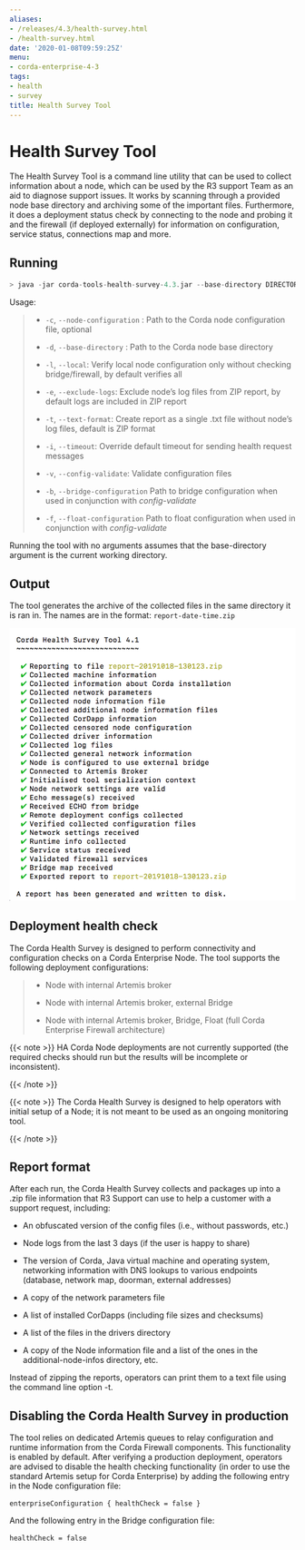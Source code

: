 ```yaml
---
aliases:
- /releases/4.3/health-survey.html
- /health-survey.html
date: '2020-01-08T09:59:25Z'
menu:
- corda-enterprise-4-3
tags:
- health
- survey
title: Health Survey Tool
---
```




# Health Survey Tool

The Health Survey Tool is a command line utility that can be used to collect information about a node,
            which can be used by the R3 support Team as an aid to diagnose support issues. It works by scanning through a provided
            node base directory and archiving some of the important files. Furthermore, it does a deployment status check by connecting to the node and probing
            it and the firewall (if deployed externally) for information on configuration, service status, connections map and more.


## Running

```kotlin
> java -jar corda-tools-health-survey-4.3.jar --base-directory DIRECTORY [--node-configuration DIRECTORY]
```
Usage:

> 
> 
> * `-c`, `--node-configuration` <arg>:   Path to the Corda node configuration file, optional
> 
> 
> * `-d`, `--base-directory` <arg>:       Path to the Corda node base directory
> 
> 
> * `-l`, `--local`:                      Verify local node configuration only without checking bridge/firewall, by default verifies all
> 
> 
> * `-e`, `--exclude-logs`:               Exclude node’s log files from ZIP report, by default logs are included in ZIP report
> 
> 
> * `-t`, `--text-format`:                Create report as a single .txt file without node’s log files, default is ZIP format
> 
> 
> * `-i`, `--timeout`:                    Override default timeout for sending health request messages
> 
> 
> * `-v`, `--config-validate`:            Validate configuration files
> 
> 
> * `-b`, `--bridge-configuration`        Path to bridge configuration when used in conjunction with *config-validate*
> 
> 
> * `-f`, `--float-configuration`         Path to float configuration when used in conjunction with *config-validate*
> 
> 
Running the tool with no arguments assumes that the base-directory argument is the current working directory.


## Output

The tool generates the archive of the collected files in the same directory it is ran in. The names are in the format: `report-date-time.zip`

![health survey photo](resources/health-survey/health-survey-photo.png "health survey photo")
## Deployment health check

The Corda Health Survey is designed to perform connectivity and configuration checks on a Corda Enterprise Node. The tool supports the following deployment configurations:

> 
> 
> * Node with internal Artemis broker
> 
> 
> * Node with internal Artemis broker, external Bridge
> 
> 
> * Node with internal Artemis broker, Bridge, Float (full Corda Enterprise Firewall architecture)
> 
> 

{{< note >}}
HA Corda Node deployments are not currently supported (the required checks should run but the results will be incomplete or inconsistent).

{{< /note >}}

{{< note >}}
The Corda Health Survey is designed to help operators with initial setup of a Node; it is not meant to be used as an ongoing monitoring tool.

{{< /note >}}

## Report format

After each run, the Corda Health Survey collects and packages up into a .zip file information that R3 Support can use to help a customer with a support request, including:


* An obfuscated version of the config files (i.e., without passwords, etc.)


* Node logs from the last 3 days (if the user is happy to share)


* The version of Corda, Java virtual machine and operating system, networking information with DNS lookups to various endpoints (database, network map, doorman, external addresses)


* A copy of the network parameters file


* A list of installed CorDapps (including file sizes and checksums)


* A list of the files in the drivers directory


* A copy of the Node information file and a list of the ones in the additional-node-infos directory, etc.


Instead of zipping the reports, operators can print them to a text file using the command line option -t.


## Disabling the Corda Health Survey in production

The tool relies on dedicated Artemis queues to relay configuration and runtime information from the Corda Firewall components. This functionality is enabled by default.
                After verifying a production deployment, operators are advised to disable the health checking functionality (in order to use the standard Artemis setup for Corda Enterprise) by adding the following entry in the Node configuration file:

```none
enterpriseConfiguration { healthCheck = false }
```
And the following entry in the Bridge configuration file:

```none
healthCheck = false
```

